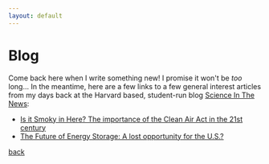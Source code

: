 ```yaml
---
layout: default
---
```


# Blog

Come back here when I write something new! I promise it won't be *too* long... In the meantime, here are a few links to a few general interest articles from my days back at the Harvard based, student-run blog [Science In The News](https://sitn.hms.harvard.edu/):

- [Is it Smoky in Here? The importance of the Clean Air Act in the 21st century](https://sitn.hms.harvard.edu/flash/2019/smokey-importance-clean-air-act-21st-century/)
- [The Future of Energy Storage: A lost opportunity for the U.S.?](https://sitn.hms.harvard.edu/flash/2017/future-energy-storage-lost-opportunity-u-s/)


[back](./)
